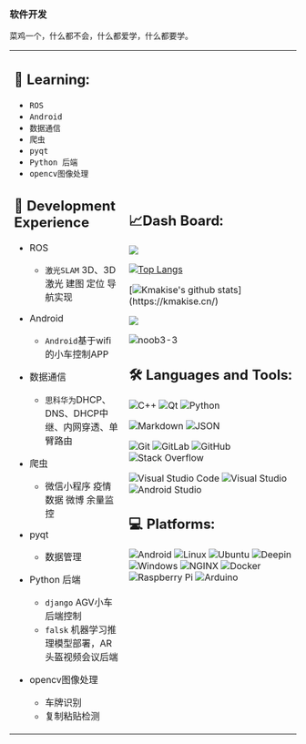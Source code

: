 ### 软件开发
菜鸡一个，什么都不会，什么都爱学，什么都要学。
<table>
<tr>
<td style = "width: 40%;">
  
## 📇 Learning:
- `ROS`
- `Android`
- `数据通信`
- `爬虫`
- `pyqt`
- `Python 后端`
- `opencv图像处理`

## 👔 Development Experience

- ROS
  - `激光SLAM`  3D、3D激光 建图 定位 导航实现
  
- Android
  - `Android`基于wifi的小车控制APP
  
- 数据通信
  - `思科华为`DHCP、DNS、DHCP中继、内网穿透、单臂路由 
  
- 爬虫
  - 微信小程序 疫情数据 微博 余量监控
  
- pyqt
  - 数据管理 

- Python 后端
  - `django` AGV小车后端控制
  - `falsk` 机器学习推理模型部署，AR头盔视频会议后端

- opencv图像处理
  - 车牌识别
  - 复制粘贴检测



</td>
<td style = "width: 60%;">

##  📈Dash Board:

![](https://count.getloli.com/get/@noob3-3.github.readme)

[![Top Langs](https://github-readme-stats.vercel.app/api/top-langs/?username=noob3-3&text_color=FFFF00&bg_color=282828&hide=HTML,Tex&layout=compact)](https://kmakise.cn/) 

[![Kmakise's github stats](https://github-readme-stats.vercel.app/api?username=noob3-3&show_icons=true&icon_color=FF8C00&text_color=FFFF00&bg_color=282828&hide_title=true")](https://kmakise.cn/)  

![](https://github-profile-summary-cards.vercel.app/api/cards/profile-details?username=noob3-3&theme=monokai)

<img src="https://komarev.com/ghpvc/?username=noob3-3" alt="noob3-3" />  

## 🛠 Languages and Tools:


![C++](https://img.shields.io/badge/-C++-00599C?style=flat-square&logo=C%2B%2B&logoColor=white)
![Qt](https://img.shields.io/badge/-Qt-41CD52?style=flat-square&logo=Qt&logoColor=white)
![Python](https://img.shields.io/badge/-Python-3776AB?style=flat-square&logo=Python&logoColor=white)

![Markdown](https://img.shields.io/badge/-Markdown-000000?style=flat-square&logo=Markdown&logoColor=white)
![JSON](https://img.shields.io/badge/-JSON-000000?style=flat-square&logo=JSON&logoColor=white)

![Git](https://img.shields.io/badge/Git-F05032?style=flat-square&logo=Git&logoColor=white)
![GitLab](https://img.shields.io/badge/-GitLab-444444?style=flat-square&logo=Gitlab)
![GitHub](https://img.shields.io/badge/-GitHub-181717?style=flat-square&logo=GitHub&logoColor=white)
![Stack Overflow](https://img.shields.io/badge/-Stack%20Overflow-444444?style=flat-square&logo=stack-overflow)

![Visual Studio Code](https://img.shields.io/badge/Visual%20Studio%20Code-444444?style=flat-square&logo=Visual-Studio-Code&logoColor=007ACC)
![Visual Studio](https://img.shields.io/badge/-Visual%20Studio-5C2D91?style=flat-square&logo=Visual-Studio&logoColor=white)
![Android Studio](https://img.shields.io/badge/-Android%20Studio-444444?style=flat-square&logo=android-studio&logoColor=3DDC84)



## 💻 Platforms:

![Android](https://img.shields.io/badge/-Android-444444?style=flat-square&logo=android)
![Linux](https://img.shields.io/badge/-Linux-444444?style=flat-square&logo=linux)
![Ubuntu](https://img.shields.io/badge/-Ubuntu-444444?style=flat-square&logo=Ubuntu)
![Deepin](https://img.shields.io/badge/-Deepin-444444?style=flat-square&logo=Deepin&logoColor=A81D33)
![Windows](https://img.shields.io/badge/-Windows-444444?style=flat-square&logo=windows&logoColor=0078D6)
![NGINX](https://img.shields.io/badge/-NGINX-269539?style=flat-square&logo=nginx&logoColor=white)
![Docker](https://img.shields.io/badge/-Docker-2496ED?style=flat-square&logo=Docker&logoColor=white)
![Raspberry Pi](https://img.shields.io/badge/-Raspberry%20Pi-444444?style=flat-square&logo=Raspberry-Pi&logoColor=C51A4A)
![Arduino](https://img.shields.io/badge/-Arduino-444444?style=flat-square&logo=Arduino)

</td>
</tr>
</table>  

